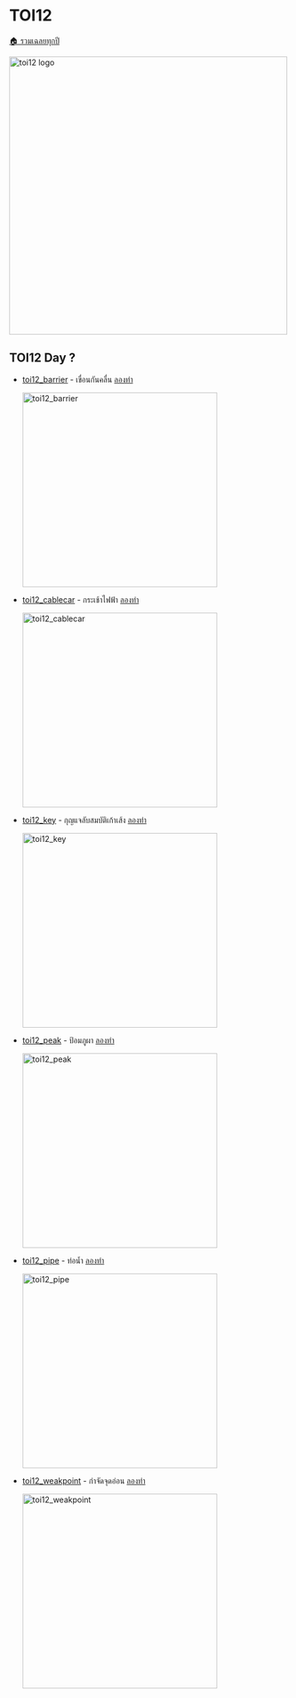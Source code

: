 <!-- @codegen_toi begin -->
<!-- ! THIS IS AUTO GENERATE DOCS. CHANGE THIS WILL RESULT NOTHING -->
# TOI12

[🏠 รวมเฉลยทุกปี](../)

<img width="500" alt="toi12 logo" src="https://github.com/krist7599555/toi/assets/19445033/80c80822-7583-4bcd-a705-dae3eacdee85">

<!-- ! THIS IS AUTO GENERATE DOCS. CHANGE THIS WILL RESULT NOTHING -->
## TOI12 Day ?

- [toi12_barrier](./toi12/toi12_barrier) - เขื่อนกันคลื่น [ลองทำ](https://beta.programming.in.th/tasks/toi12_barrier)

  <img width="350" alt="toi12_barrier" src="https://github.com/krist7599555/toi/assets/19445033/80c80822-7583-4bcd-a705-dae3eacdee85">

- [toi12_cablecar](./toi12/toi12_cablecar) - กระเช้าไฟฟ้า [ลองทำ](https://beta.programming.in.th/tasks/toi12_cablecar)

  <img width="350" alt="toi12_cablecar" src="https://github.com/krist7599555/toi/assets/19445033/80c80822-7583-4bcd-a705-dae3eacdee85">

- [toi12_key](./toi12/toi12_key) - กุญแจลับสมบัติเก้าเส้ง [ลองทำ](https://beta.programming.in.th/tasks/toi12_key)

  <img width="350" alt="toi12_key" src="https://github.com/krist7599555/toi/assets/19445033/80c80822-7583-4bcd-a705-dae3eacdee85">

- [toi12_peak](./toi12/toi12_peak) - ป้อมภูผา [ลองทำ](https://beta.programming.in.th/tasks/toi12_peak)

  <img width="350" alt="toi12_peak" src="https://github.com/krist7599555/toi/assets/19445033/80c80822-7583-4bcd-a705-dae3eacdee85">

- [toi12_pipe](./toi12/toi12_pipe) - ท่อน้ำ [ลองทำ](https://beta.programming.in.th/tasks/toi12_pipe)

  <img width="350" alt="toi12_pipe" src="https://github.com/krist7599555/toi/assets/19445033/80c80822-7583-4bcd-a705-dae3eacdee85">

- [toi12_weakpoint](./toi12/toi12_weakpoint) - กำจัดจุดอ่อน [ลองทำ](https://beta.programming.in.th/tasks/toi12_weakpoint)

  <img width="350" alt="toi12_weakpoint" src="https://github.com/krist7599555/toi/assets/19445033/80c80822-7583-4bcd-a705-dae3eacdee85">
<!-- @codegen_toi end -->
